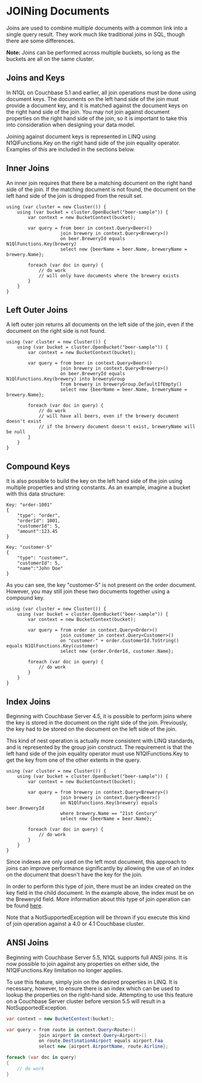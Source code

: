 JOINing Documents
=================
Joins are used to combine multiple documents with a common link into a single query result.  They work much like traditional joins in SQL, though there are some differences.

**Note:** Joins can be performed across multiple buckets, so long as the buckets are all on the same cluster.

## Joins and Keys
In N1QL on Couchbase 5.1 and earlier, all join operations must be done using document keys.  The documents on the left hand side of the join must provide a document key, and it is matched against the document keys on the right hand side of the join.  You may not join against document properties on the right hand side of the join, so it is important to take this into consideration when designing your data model.

Joining against document keys is represented in LINQ using N1QlFunctions.Key on the right hand side of the join equality operator.  Examples of this are included in the sections below.

## Inner Joins
An inner join requires that there be a matching document on the right hand side of the join.  If the matching document is not found, the document on the left hand side of the join is dropped from the result set.

	using (var cluster = new Cluster()) {
		using (var bucket = cluster.OpenBucket("beer-sample")) {
			var context = new BucketContext(bucket);

			var query = from beer in context.Query<Beer>()
						join brewery in context.Query<Brewery>()
						on beer.BreweryId equals N1QlFunctions.Key(brewery)
						select new {beerName = beer.Name, breweryName = brewery.Name};

			foreach (var doc in query) {
				// do work
				// will only have documents where the brewery exists
			}
		}
	}

## Left Outer Joins
A left outer join returns all documents on the left side of the join, even if the document on the right side is not found.

	using (var cluster = new Cluster()) {
		using (var bucket = cluster.OpenBucket("beer-sample")) {
			var context = new BucketContext(bucket);

			var query = from beer in context.Query<Beer>()
						join brewery in context.Query<Brewery>()
						on beer.BreweryId equals N1QlFunctions.Key(brewery) into breweryGroup
						from brewery in breweryGroup.DefaultIfEmpty()
						select new {beerName = beer.Name, breweryName = brewery.Name};

			foreach (var doc in query) {
				// do work
				// will have all beers, even if the brewery document doesn't exist
				// if the brewery document doesn't exist, breweryName will be null
			}
		}
	}

## Compound Keys
It is also possible to build the key on the left hand side of the join using multiple properties and string constants.  As an example, imagine a bucket with this data structure:

	Key: "order-1001"
	{
		"type": "order",
		"orderId": 1001,
		"customerId": 5,
		"amount":123.45
	}

	Key: "customer-5"
	{
		"type": "customer",
		"customerId": 5,
		"name":"John Doe"
	}

As you can see, the key "customer-5" is not present on the order document.  However, you may still join these two documents together using a compound key.

	using (var cluster = new Cluster()) {
		using (var bucket = cluster.OpenBucket("beer-sample")) {
			var context = new BucketContext(bucket);

			var query = from order in context.Query<Order>()
						join customer in context.Query<Customer>()
						on "customer-" + order.CustomerId.ToString() equals N1QlFunctions.Key(customer)
						select new {order.OrderId, customer.Name};

			foreach (var doc in query) {
				// do work
			}
		}
	}

## Index Joins

Beginning with Couchbase Server 4.5, it is possible to perform joins where the key is stored in the document on the right side of the join.  Previously, the key had to be stored on the document on the left side of the join.

This kind of nest operation is actually more consistent with LINQ standards, and is represented by the group join construct.  The requirement is that the left hand side of the join equality operator must use N1QlFunctions.Key to get the key from one of the other extents in the query. 

	using (var cluster = new Cluster()) {
		using (var bucket = cluster.OpenBucket("beer-sample")) {
			var context = new BucketContext(bucket);

			var query = from brewery in context.Query<Brewery>()
						join brewery in context.Query<Beer>()
						on N1QlFunctions.Key(brewery) equals beer.BreweryId
						where brewery.Name == "21st Century"
						select new {beerName = beer.Name};

			foreach (var doc in query) {
				// do work
			}
		}
	}

Since indexes are only used on the left most document, this approach to joins can improve performance significantly by allowing the use of an index on the document that doesn't have the key for the join.

In order to perform this type of join, there must be an index created on the key field in the child document.  In the example above, the index must be on the BreweryId field.  More information about this type of join operation can be found [here](http://developer.couchbase.com/documentation/server/4.5-dp/flexible-join-n1ql.html).

Note that a NotSupportedException will be thrown if you execute this kind of join operation against a 4.0 or 4.1 Couchbase cluster.

## ANSI Joins

Beginning with Couchbase Server 5.5, N1QL supports full ANSI joins. It is now possible to join against any properties on either side, the N1QlFunctions.Key limitation no longer applies.

To use this feature, simply join on the desired properties in LINQ. It is necessary, however, to ensure there is an index which can be used to lookup the properties on the right-hand side. Attempting to use this feature on a Couchbase Server cluster before version 5.5 will result in a NotSupportedException.

```cs
var context = new BucketContext(bucket);

var query = from route in context.Query<Route>()
            join airport in context.Query<Airport>()
            on route.DestinationAirport equals airport.Faa
            select new {airport.AirportName, route.Airline};

foreach (var doc in query)
{
    // do work
}
```